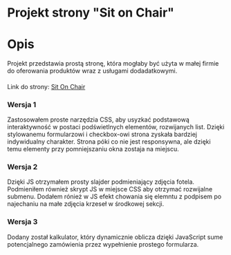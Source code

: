    # Projekt strony "Sit on Chair"


# Opis

Projekt przedstawia  prostą stronę, która mogłaby być użyta w małej firmie do oferowania produktów wraz z usługami dodadatkowymi. 

####

Link do strony: [Sit On Chair](https://morawskioz.github.io/SIT_ON_CHAIR/)
 
### Wersja 1
Zastosowałem proste narzędzia CSS, aby usyzkać podstawową interaktywność w postaci podświetlnych elementów,
rozwijanych list. Dzięki stylowanemu formularzowi i checkbox-owi strona zyskała bardziej indywidualny charakter.
Strona póki co nie jest responsywna, ale dzięki temu elementy przy pomniejszaniu okna zostaja na miejscu.


### Wersja 2
Dzięki JS otrzymałem prosty slajder podmieniający zdjęcia fotela.
Podmieniłem również skrypt JS w miejsce CSS aby otrzymać rozwijalne submenu.
Dodałem rónież w JS efekt chowania się elemntu z podpisem po najechaniu na małe zdjęcia krzeseł w środkowej sekcji.


### Wersja 3
Dodany został kalkulator, który dynamicznie oblicza dzięki JavaScript sume potencjalnego zamówienia przez wypełnienie
prostego formularza.

